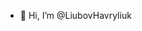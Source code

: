 - 👋 Hi, I’m @LiubovHavryliuk


<!---
LiubovHavryliuk/LiubovHavryliuk is a ✨ special ✨ repository because its `README.md` (this file) appears on your GitHub profile.
You can click the Preview link to take a look at your changes.
--->

